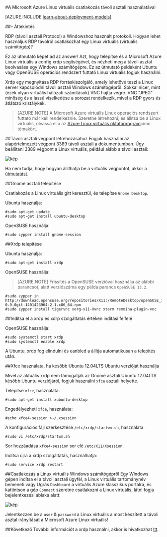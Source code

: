<properties
    pageTitle="Távoli asztal egy Linux virtuális |} Microsoft Azure"
    description="Megtudhatja, hogy miként telepítheti és konfigurálása a Microsoft Azure Linux virtuális csatlakozás távoli asztali"
    services="virtual-machines-linux"
    documentationCenter=""
    authors="SuperScottz"
    manager="timlt"
    editor=""
    tags="azure-service-management"/>

<tags
    ms.service="virtual-machines-linux"
    ms.workload="infrastructure-services"
    ms.tgt_pltfrm="vm-linux"
    ms.devlang="na"
    ms.topic="article"
    ms.date="02/01/2016"
    ms.author="mingzhan"/>


#<a name="using-remote-desktop-to-connect-to-a-microsoft-azure-linux-vm"></a>A Microsoft Azure Linux virtuális csatlakozás távoli asztali használatával

[AZURE.INCLUDE [learn-about-deployment-models](../../includes/learn-about-deployment-models-classic-include.md)]


##<a name="overview"></a>– Áttekintés

RDP (távoli asztali Protocol) a Windowshoz használt protokoll. Hogyan lehet használjuk RDP távolról csatlakozhat egy Linux virtuális (virtuális számítógép)?

Ez az útmutató képet ad az answer! Azt, hogy telepítse és a Microsoft Azure Linux virtuális a config xrdp segítségével, és nézheti meg a távoli asztal beolvasása egy Windows számítógépre. Ez az útmutató példaként Ubuntu vagy OpenSUSE operációs rendszert futtató Linux virtuális fogjuk használni.

Xrdp egy megnyitása RDP forráskiszolgáló, amely lehetővé teszi a Linux server kapcsolódni távoli asztali Windows számítógépről. Sokkal nicer, mint (ezek olyan virtuális hálózati számítások) VNC hajtja végre. VNC "JPEG" minőség és a lassú viselkedése a sorozat rendelkezik, mivel a RDP gyors és átlátszó kristálykék.


> [AZURE.NOTE] A Microsoft Azure virtuális Linux operációs rendszert futtató már kell rendelkeznie. Szeretne létrehozni, és állítsa be a Linux virtuális, olvassa el a az [Azure Linux virtuális oktatóprogram](virtual-machines-linux-classic-createportal.md)című témakört.


##<a name="create-endpoint-for-remote-desktop"></a>Távoli asztali végpont létrehozásához
Fogjuk használni az alapértelmezett végpont 3389 távoli asztali a dokumentumban. Úgy beállítani 3389 végpont a Linux virtuális, például alább a távoli asztali:


![kép](./media/virtual-machines-linux-classic-remote-desktop/no1.png)


Ha nem tudja, hogy hogyan állíthatja be a virtuális végpontot, akkor a [útmutatást](virtual-machines-linux-classic-setup-endpoints.md).


##<a name="install-gnome-desktop"></a>Gnome asztali telepítése

Csatlakozás a Linux virtuális gitt keresztül, és telepítse `Gnome Desktop`.

Ubuntu használja:

    #sudo apt-get update
    #sudo apt-get install ubuntu-desktop


OpenSUSE használja:

    #sudo zypper install gnome-session

##<a name="install-xrdp"></a>Xrdp telepítése

Ubuntu használja:

    #sudo apt-get install xrdp

OpenSUSE használja:

> [AZURE.NOTE] Frissítés a OpenSUSE verzióval használja az alábbi parancsot, alatt verziószáma egy példa parancs `OpenSUSE 13.2`.

    #sudo zypper in http://download.opensuse.org/repositories/X11:/RemoteDesktop/openSUSE_13.2/x86_64/xrdp-0.9.0git.1401423964-2.1.x86_64.rpm
    #sudo zypper install tigervnc xorg-x11-Xvnc xterm remmina-plugin-vnc


##<a name="start-xrdp-and-set-xdrp-service-at-boot-up"></a>Indítsa el a xrdp és xdrp szolgáltatás értéken indítási felfelé

OpenSUSE használja:

    #sudo systemctl start xrdp
    #sudo systemctl enable xrdp

A Ubuntu, xrdp fog elindulni és eanbled a állítja automatikusan a telepítés után.

##<a name="using-xfce-if-you-are-using-ubuntu-version-later-than-ubuntu-1204lts"></a>Xfce használata, ha később Ubuntu 12.04LTS Ubuntu verzióját használja

Mivel az aktuális xrdp nem támogatják az Gnome asztali Ubuntu 12.04LTS később Ubuntu verziójáról, fogjuk használni `xfce` asztali helyette.

Telepítse `xfce`, használata:

    #sudo apt-get install xubuntu-desktop

Engedélyezheti `xfce`, használata:

    #echo xfce4-session >~/.xsession

A konfigurációs fájl szerkesztése `/etc/xrdp/startwm.sh`, használata:

    #sudo vi /etc/xrdp/startwm.sh   

Sor hozzáadása `xfce4-session` sor elé `/etc/X11/Xsession`.

Indítsa újra a xrdp szolgáltatás, használhatja:

    #sudo service xrdp restart


##<a name="connect-your-linux-vm-from-a-windows-machine"></a>Csatlakozás a Linux virtuális Windows számítógépről
Egy Windows gépen indítsa el a távoli asztali ügyfél, a Linux virtuális tartománynév bemeneti vagy Ugrás `Dashboard` a virtuális Azure klasszikus portálra, és kattintson a gép `Connect` szeretne csatlakozni a Linux virtuális, látni fogja bejelentkezési ablaka alatt:

![kép](./media/virtual-machines-linux-classic-remote-desktop/no2.png)

Jelentkezzen be a `user`  &  `password` a Linux virtuális a most készített a távoli asztal irányítását a Microsoft Azure Linux virtuális!


##<a name="next"></a>Következő
További információt a xrdp használni, akkor is hivatkozhat [Itt](http://www.xrdp.org/).
